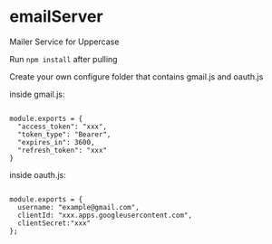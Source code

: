 # emailServer
Mailer Service for Uppercase

Run <code>npm install</code> after pulling

Create your own configure folder that contains gmail.js and oauth.js

inside gmail.js:

<code>
module.exports = {
  "access_token": "xxx",
  "token_type": "Bearer",
  "expires_in": 3600,
  "refresh_token": "xxx"
} 
</code>

inside oauth.js:

<code>
module.exports = {
  username: "example@gmail.com",
  clientId: "xxx.apps.googleusercontent.com",
  clientSecret:"xxx"
};
</code>
